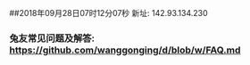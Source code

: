 ##2018年09月28日07时12分07秒 新址: 142.93.134.230
### 兔友常见问题及解答: https://github.com/wanggonging/d/blob/w/FAQ.md
